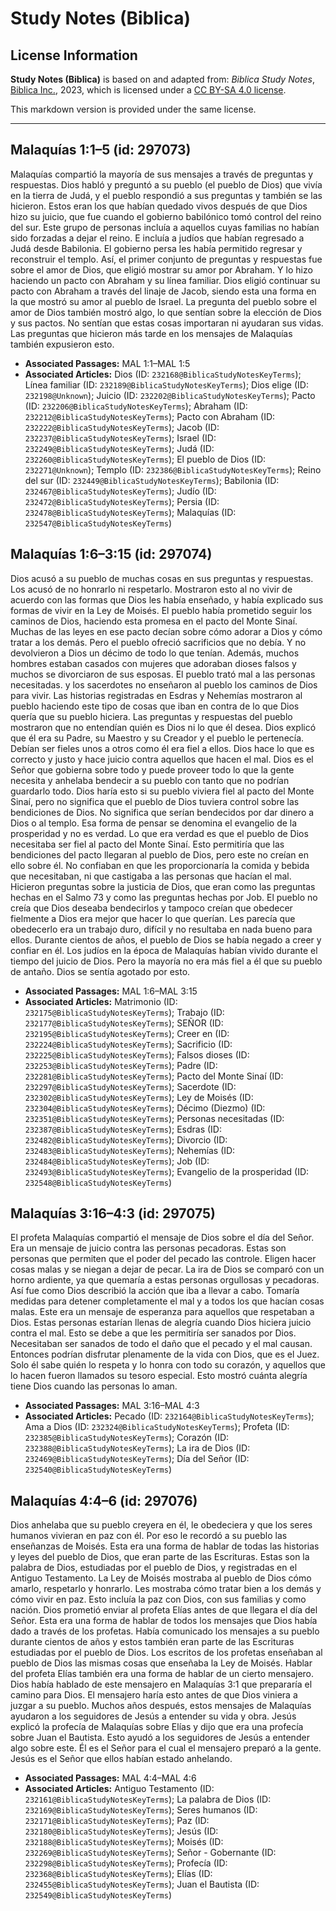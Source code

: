 # Study Notes (Biblica)

## License Information

**Study Notes (Biblica)** is based on and adapted from: _Biblica Study Notes_, [Biblica Inc.](https://www.biblica.com/), 2023, which is licensed under a [CC BY-SA 4.0 license](https://creativecommons.org/licenses/by-sa/4.0/legalcode.en).

This markdown version is provided under the same license.



--------------------------------

## Malaquías 1:1–5 (id: 297073)

Malaquías compartió la mayoría de sus mensajes a través de preguntas y respuestas. Dios habló y preguntó a su pueblo (el pueblo de Dios) que vivía en la tierra de Judá, y el pueblo respondió a sus preguntas y también se las hicieron. Estos eran los que habían quedado vivos después de que Dios hizo su juicio, que fue cuando el gobierno babilónico tomó control del reino del sur. Este grupo de personas incluía a aquellos cuyas familias no habían sido forzadas a dejar el reino. E incluía a judíos que habían regresado a Judá desde Babilonia. El gobierno persa les había permitido regresar y reconstruir el templo. Así, el primer conjunto de preguntas y respuestas fue sobre el amor de Dios, que eligió mostrar su amor por Abraham. Y lo hizo haciendo un pacto con Abraham y su línea familiar. Dios eligió continuar su pacto con Abraham a través del linaje de Jacob, siendo esta una forma en la que mostró su amor al pueblo de Israel. La pregunta del pueblo sobre el amor de Dios también mostró algo, lo que sentían sobre la elección de Dios y sus pactos. No sentían que estas cosas importaran ni ayudaran sus vidas. Las preguntas que hicieron más tarde en los mensajes de Malaquías también expusieron esto.

* **Associated Passages:** MAL 1:1–MAL 1:5
* **Associated Articles:** Dios (ID: `232168@BiblicaStudyNotesKeyTerms`); Línea familiar (ID: `232189@BiblicaStudyNotesKeyTerms`); Dios elige (ID: `232198@Unknown`); Juicio (ID: `232202@BiblicaStudyNotesKeyTerms`); Pacto (ID: `232206@BiblicaStudyNotesKeyTerms`); Abraham (ID: `232212@BiblicaStudyNotesKeyTerms`); Pacto con Abraham (ID: `232222@BiblicaStudyNotesKeyTerms`); Jacob (ID: `232237@BiblicaStudyNotesKeyTerms`); Israel (ID: `232249@BiblicaStudyNotesKeyTerms`); Judá (ID: `232260@BiblicaStudyNotesKeyTerms`); El pueblo de Dios (ID: `232271@Unknown`); Templo (ID: `232386@BiblicaStudyNotesKeyTerms`); Reino del sur (ID: `232449@BiblicaStudyNotesKeyTerms`); Babilonia (ID: `232467@BiblicaStudyNotesKeyTerms`); Judío (ID: `232472@BiblicaStudyNotesKeyTerms`); Persia (ID: `232478@BiblicaStudyNotesKeyTerms`); Malaquías (ID: `232547@BiblicaStudyNotesKeyTerms`)

## Malaquías 1:6–3:15 (id: 297074)

Dios acusó a su pueblo de muchas cosas en sus preguntas y respuestas. Los acusó de no honrarlo ni respetarlo. Mostraron esto al no vivir de acuerdo con las formas que Dios les había enseñado, y había explicado sus formas de vivir en la Ley de Moisés. El pueblo había prometido seguir los caminos de Dios, haciendo esta promesa en el pacto del Monte Sinaí. Muchas de las leyes en ese pacto decían sobre cómo adorar a Dios y cómo tratar a los demás. Pero el pueblo ofreció sacrificios que no debía. Y no devolvieron a Dios un décimo de todo lo que tenían. Además, muchos hombres estaban casados con mujeres que adoraban dioses falsos y muchos se divorciaron de sus esposas. El pueblo trató mal a las personas necesitadas. y los sacerdotes no enseñaron al pueblo los caminos de Dios para vivir. Las historias registradas en Esdras y Nehemías mostraron al pueblo haciendo este tipo de cosas que iban en contra de lo que Dios quería que su pueblo hiciera. Las preguntas y respuestas del pueblo mostraron que no entendían quién es Dios ni lo que él desea. Dios explicó que él era su Padre, su Maestro y su Creador y el pueblo le pertenecía. Debían ser fieles unos a otros como él era fiel a ellos. Dios hace lo que es correcto y justo y hace juicio contra aquellos que hacen el mal. Dios es el Señor que gobierna sobre todo y puede proveer todo lo que la gente necesita y anhelaba bendecir a su pueblo con tanto que no podrían guardarlo todo. Dios haría esto si su pueblo viviera fiel al pacto del Monte Sinaí, pero no significa que el pueblo de Dios tuviera control sobre las bendiciones de Dios. No significa que serían bendecidos por dar dinero a Dios o al templo. Esa forma de pensar se denomina el evangelio de la prosperidad y no es verdad. Lo que era verdad es que el pueblo de Dios necesitaba ser fiel al pacto del Monte Sinaí. Esto permitiría que las bendiciones del pacto llegaran al pueblo de Dios, pero este no creían en ello sobre él. No confiaban en que les proporcionaría la comida y bebida que necesitaban, ni que castigaba a las personas que hacían el mal. Hicieron preguntas sobre la justicia de Dios, que eran como las preguntas hechas en el Salmo 73 y como las preguntas hechas por Job. El pueblo no creía que Dios deseaba bendecirlos y tampoco creían que obedecer fielmente a Dios era mejor que hacer lo que querían. Les parecía que obedecerlo era un trabajo duro, difícil y no resultaba en nada bueno para ellos. Durante cientos de años, el pueblo de Dios se había negado a creer y confiar en él. Los judíos en la época de Malaquías habían vivido durante el tiempo del juicio de Dios. Pero la mayoría no era más fiel a él que su pueblo de antaño. Dios se sentía agotado por esto.

* **Associated Passages:** MAL 1:6–MAL 3:15
* **Associated Articles:** Matrimonio (ID: `232175@BiblicaStudyNotesKeyTerms`); Trabajo (ID: `232177@BiblicaStudyNotesKeyTerms`); SEÑOR (ID: `232195@BiblicaStudyNotesKeyTerms`); Creer en (ID: `232224@BiblicaStudyNotesKeyTerms`); Sacrificio (ID: `232225@BiblicaStudyNotesKeyTerms`); Falsos dioses (ID: `232253@BiblicaStudyNotesKeyTerms`); Padre (ID: `232281@BiblicaStudyNotesKeyTerms`); Pacto del Monte Sinaí (ID: `232297@BiblicaStudyNotesKeyTerms`); Sacerdote (ID: `232302@BiblicaStudyNotesKeyTerms`); Ley de Moisés (ID: `232304@BiblicaStudyNotesKeyTerms`); Décimo (Diezmo) (ID: `232351@BiblicaStudyNotesKeyTerms`); Personas necesitadas (ID: `232387@BiblicaStudyNotesKeyTerms`); Esdras (ID: `232482@BiblicaStudyNotesKeyTerms`); Divorcio (ID: `232483@BiblicaStudyNotesKeyTerms`); Nehemías (ID: `232484@BiblicaStudyNotesKeyTerms`); Job (ID: `232493@BiblicaStudyNotesKeyTerms`); Evangelio de la prosperidad (ID: `232548@BiblicaStudyNotesKeyTerms`)

## Malaquías 3:16–4:3 (id: 297075)

El profeta Malaquías compartió el mensaje de Dios sobre el día del Señor. Era un mensaje de juicio contra las personas pecadoras. Estas son personas que permiten que el poder del pecado las controle. Eligen hacer cosas malas y se niegan a dejar de pecar. La ira de Dios se comparó con un horno ardiente, ya que quemaría a estas personas orgullosas y pecadoras. Así fue como Dios describió la acción que iba a llevar a cabo. Tomaría medidas para detener completamente el mal y a todos los que hacían cosas malas. Este era un mensaje de esperanza para aquellos que respetaban a Dios. Estas personas estarían llenas de alegría cuando Dios hiciera juicio contra el mal. Esto se debe a que les permitiría ser sanados por Dios. Necesitaban ser sanados de todo el daño que el pecado y el mal causan. Entonces podrían disfrutar plenamente de la vida con Dios, que es el Juez. Solo él sabe quién lo respeta y lo honra con todo su corazón, y aquellos que lo hacen fueron llamados su tesoro especial. Esto mostró cuánta alegría tiene Dios cuando las personas lo aman.

* **Associated Passages:** MAL 3:16–MAL 4:3
* **Associated Articles:** Pecado (ID: `232164@BiblicaStudyNotesKeyTerms`); Ama a Dios (ID: `232324@BiblicaStudyNotesKeyTerms`); Profeta (ID: `232385@BiblicaStudyNotesKeyTerms`); Corazón (ID: `232388@BiblicaStudyNotesKeyTerms`); La ira de Dios (ID: `232469@BiblicaStudyNotesKeyTerms`); Día del Señor (ID: `232540@BiblicaStudyNotesKeyTerms`)

## Malaquías 4:4–6 (id: 297076)

Dios anhelaba que su pueblo creyera en él, le obedeciera y que los seres humanos vivieran en paz con él. Por eso le recordó a su pueblo las enseñanzas de Moisés. Esta era una forma de hablar de todas las historias y leyes del pueblo de Dios, que eran parte de las Escrituras. Estas son la palabra de Dios, estudiadas por el pueblo de Dios, y registradas en el Antiguo Testamento. La Ley de Moisés mostraba al pueblo de Dios cómo amarlo, respetarlo y honrarlo. Les mostraba cómo tratar bien a los demás y cómo vivir en paz. Esto incluía la paz con Dios, con sus familias y como nación. Dios prometió enviar al profeta Elías antes de que llegara el día del Señor. Esta era una forma de hablar de todos los mensajes que Dios había dado a través de los profetas. Había comunicado los mensajes a su pueblo durante cientos de años y estos también eran parte de las Escrituras estudiadas por el pueblo de Dios. Los escritos de los profetas enseñaban al pueblo de Dios las mismas cosas que enseñaba la Ley de Moisés. Hablar del profeta Elías también era una forma de hablar de un cierto mensajero. Dios había hablado de este mensajero en Malaquías 3:1 que prepararía el camino para Dios. El mensajero haría esto antes de que Dios viniera a juzgar a su pueblo. Muchos años después, estos mensajes de Malaquías ayudaron a los seguidores de Jesús a entender su vida y obra. Jesús explicó la profecía de Malaquías sobre Elías y dijo que era una profecía sobre Juan el Bautista. Esto ayudó a los seguidores de Jesús a entender algo sobre este. Él es el Señor para el cual el mensajero preparó a la gente. Jesús es el Señor que ellos habían estado anhelando.

* **Associated Passages:** MAL 4:4–MAL 4:6
* **Associated Articles:** Antiguo Testamento (ID: `232161@BiblicaStudyNotesKeyTerms`); La palabra de Dios (ID: `232169@BiblicaStudyNotesKeyTerms`); Seres humanos (ID: `232171@BiblicaStudyNotesKeyTerms`); Paz (ID: `232180@BiblicaStudyNotesKeyTerms`); Jesús (ID: `232188@BiblicaStudyNotesKeyTerms`); Moisés (ID: `232269@BiblicaStudyNotesKeyTerms`); Señor - Gobernante (ID: `232298@BiblicaStudyNotesKeyTerms`); Profecía (ID: `232368@BiblicaStudyNotesKeyTerms`); Elías (ID: `232455@BiblicaStudyNotesKeyTerms`); Juan el Bautista (ID: `232549@BiblicaStudyNotesKeyTerms`)

